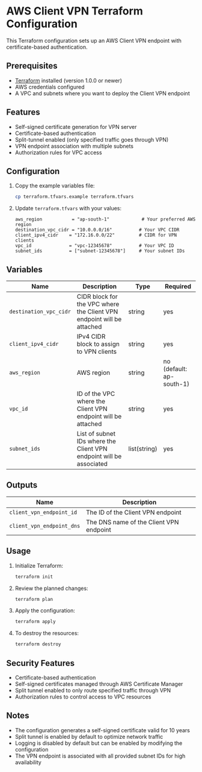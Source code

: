 # AWS Client VPN Terraform Configuration

This Terraform configuration sets up an AWS Client VPN endpoint with certificate-based authentication.

## Prerequisites

- [Terraform](https://www.terraform.io/downloads.html) installed (version 1.0.0 or newer)
- AWS credentials configured
- A VPC and subnets where you want to deploy the Client VPN endpoint

## Features

- Self-signed certificate generation for VPN server
- Certificate-based authentication
- Split-tunnel enabled (only specified traffic goes through VPN)
- VPN endpoint association with multiple subnets
- Authorization rules for VPC access

## Configuration

1. Copy the example variables file:
   ```bash
   cp terraform.tfvars.example terraform.tfvars
   ```

2. Update `terraform.tfvars` with your values:
   ```hcl
   aws_region           = "ap-south-1"            # Your preferred AWS region
   destination_vpc_cidr = "10.0.0.0/16"          # Your VPC CIDR
   client_ipv4_cidr    = "172.16.0.0/22"         # CIDR for VPN clients
   vpc_id              = "vpc-12345678"          # Your VPC ID
   subnet_ids          = ["subnet-12345678"]     # Your subnet IDs
   ```

## Variables

| Name | Description | Type | Required |
|------|-------------|------|----------|
| `destination_vpc_cidr` | CIDR block for the VPC where the Client VPN endpoint will be attached | string | yes |
| `client_ipv4_cidr` | IPv4 CIDR block to assign to VPN clients | string | yes |
| `aws_region` | AWS region | string | no (default: ap-south-1) |
| `vpc_id` | ID of the VPC where the Client VPN endpoint will be attached | string | yes |
| `subnet_ids` | List of subnet IDs where the Client VPN endpoint will be associated | list(string) | yes |

## Outputs

| Name | Description |
|------|-------------|
| `client_vpn_endpoint_id` | The ID of the Client VPN endpoint |
| `client_vpn_endpoint_dns` | The DNS name of the Client VPN endpoint |

## Usage

1. Initialize Terraform:
   ```bash
   terraform init
   ```

2. Review the planned changes:
   ```bash
   terraform plan
   ```

3. Apply the configuration:
   ```bash
   terraform apply
   ```

4. To destroy the resources:
   ```bash
   terraform destroy
   ```

## Security Features

- Certificate-based authentication
- Self-signed certificates managed through AWS Certificate Manager
- Split tunnel enabled to only route specified traffic through VPN
- Authorization rules to control access to VPC resources

## Notes

- The configuration generates a self-signed certificate valid for 10 years
- Split tunnel is enabled by default to optimize network traffic
- Logging is disabled by default but can be enabled by modifying the configuration
- The VPN endpoint is associated with all provided subnet IDs for high availability
